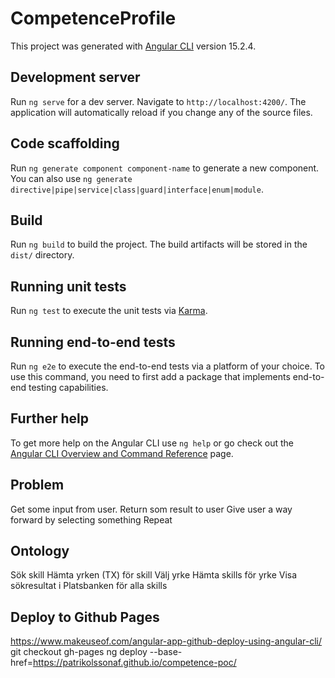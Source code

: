 # CompetenceProfile

This project was generated with [Angular CLI](https://github.com/angular/angular-cli) version 15.2.4.

## Development server

Run `ng serve` for a dev server. Navigate to `http://localhost:4200/`. The application will automatically reload if you change any of the source files.

## Code scaffolding

Run `ng generate component component-name` to generate a new component. You can also use `ng generate directive|pipe|service|class|guard|interface|enum|module`.

## Build

Run `ng build` to build the project. The build artifacts will be stored in the `dist/` directory.

## Running unit tests

Run `ng test` to execute the unit tests via [Karma](https://karma-runner.github.io).

## Running end-to-end tests

Run `ng e2e` to execute the end-to-end tests via a platform of your choice. To use this command, you need to first add a package that implements end-to-end testing capabilities.

## Further help

To get more help on the Angular CLI use `ng help` or go check out the [Angular CLI Overview and Command Reference](https://angular.io/cli) page.

## Problem
Get some input from user.
Return som result to user
Give user a way forward by selecting something
Repeat

## Ontology
Sök skill
Hämta yrken (TX) för skill
Välj yrke
Hämta skills för yrke
Visa sökresultat i Platsbanken för alla skills

## Deploy to Github Pages
https://www.makeuseof.com/angular-app-github-deploy-using-angular-cli/
git checkout gh-pages
ng deploy --base-href=https://patrikolssonaf.github.io/competence-poc/